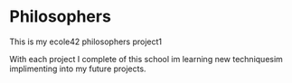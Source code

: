 # Philosophers
This is my ecole42 philosophers project1

With each project I complete of this school im learning new techniquesim implimenting into my future projects.

